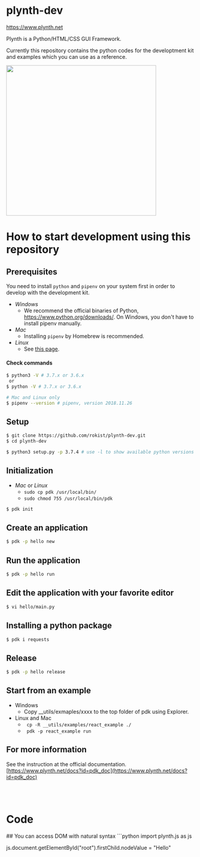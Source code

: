 # plynth-dev

https://www.plynth.net

Plynth is a Python/HTML/CSS GUI Framework.

Currently this repository contains the python codes for the developtment kit and examples which you can use as a reference.

<img src="https://www.plynth.net/sites/default/files/2019-10/Screen%20Shot%202019-10-02%20at%2023.44.51.png" width="400px">

<br>

# How to start development using this repository

## Prerequisites
You need to install `python` and `pipenv` on your system first in order to develop with the development kit.

* *Windows*
  * We recommend the official binaries of Python, https://www.python.org/downloads/. On Windows, you don't have to install pipenv manually.
* *Mac*
  * Installing `pipenv` by Homebrew is recommended.
* *Linux*
  * See [this page](docs/linux_prequisites.md).

#### Check commands
```sh
$ python3 -V # 3.7.x or 3.6.x
 or
$ python -V # 3.7.x or 3.6.x
```

```sh
# Mac and Linux only
$ pipenv --version # pipenv, version 2018.11.26
```


## Setup
```sh
$ git clone https://github.com/rokist/plynth-dev.git
$ cd plynth-dev
```

```sh
$ python3 setup.py -p 3.7.4 # use -l to show available python versions
```

## Initialization
* *Mac* or *Linux*
  * `sudo cp pdk /usr/local/bin/`
  * `sudo chmod 755 /usr/local/bin/pdk`

```sh
$ pdk init
```

## Create an application
```sh
$ pdk -p hello new
```

## Run the application
```sh
$ pdk -p hello run
```

## Edit the application with your favorite editor
```sh
$ vi hello/main.py
```

## Installing a python package
```sh
$ pdk i requests
```

## Release
```sh
$ pdk -p hello release
```


## Start from an example
* Windows
  * Copy __utils/exmaples/xxxx to the top folder of pdk using Explorer.
* Linux and Mac
  * ``` cp -R __utils/examples/react_example ./```
  * ``` pdk -p react_example run```
  
  
## For more information
See the instruction at the official documentation.
[https://www.plynth.net/docs?id=pdk_doc](https://www.plynth.net/docs?id=pdk_doc)


<br>
<br>

<h1>Code</h1>
## You can access DOM with natural syntax
```python
import plynth.js as js

js.document.getElementById("root").firstChild.nodeValue = "Hello"

```

